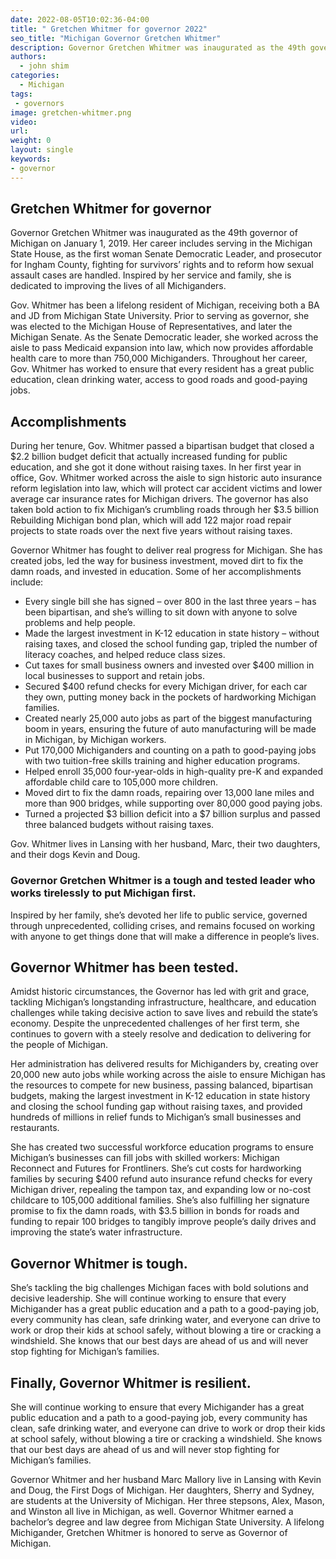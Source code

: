 ```yaml
---
date: 2022-08-05T10:02:36-04:00
title: " Gretchen Whitmer for governor 2022"
seo_title: "Michigan Governor Gretchen Whitmer"
description: Governor Gretchen Whitmer was inaugurated as the 49th governor of Michigan on January 1, 2019. 
authors:
  - john shim
categories:
  - Michigan
tags:
 - governors
image: gretchen-whitmer.png
video:
url: 
weight: 0
layout: single
keywords:
- governor 
---
```


## Gretchen Whitmer for governor 
Governor Gretchen Whitmer was inaugurated as the 49th governor of Michigan on January 1, 2019. Her career includes serving in the Michigan State House, as the first woman Senate Democratic Leader, and prosecutor for Ingham County, fighting for survivors’ rights and to reform how sexual assault cases are handled. Inspired by her service and family, she is dedicated to improving the lives of all Michiganders.

Gov. Whitmer has been a lifelong resident of Michigan, receiving both a BA and JD from Michigan State University. Prior to serving as governor, she was elected to the Michigan House of Representatives, and later the Michigan Senate. As the Senate Democratic leader, she worked across the aisle to pass Medicaid expansion into law, which now provides affordable health care to more than 750,000 Michiganders. Throughout her career, Gov. Whitmer has worked to ensure that every resident has a great public education, clean drinking water, access to good roads and good-paying jobs.
## Accomplishments
During her tenure, Gov. Whitmer passed a bipartisan budget that closed a $2.2 billion budget deficit that actually increased funding for public education, and she got it done without raising taxes. In her first year in office, Gov. Whitmer worked across the aisle to sign historic auto insurance reform legislation into law, which will protect car accident victims and lower average car insurance rates for Michigan drivers. The governor has also taken bold action to fix Michigan’s crumbling roads through her $3.5 billion Rebuilding Michigan bond plan, which will add 122 major road repair projects to state roads over the next five years without raising taxes.

Governor Whitmer has fought to deliver real progress for Michigan. She has created jobs, led the way for business investment, moved dirt to fix the damn roads, and invested in education. Some of her accomplishments include:

- Every single bill she has signed – over 800 in the last three years – has been bipartisan, and she’s willing to sit down with anyone to solve problems and help people.
- Made the largest investment in K-12 education in state history – without raising taxes, and closed the school funding gap, tripled the number of literacy coaches, and helped reduce class sizes.
- Cut taxes for small business owners and invested over $400 million in local businesses to support and retain jobs.
- Secured $400 refund checks for every Michigan driver, for each car they own, putting money back in the pockets of hardworking Michigan families.
- Created nearly 25,000 auto jobs as part of the biggest manufacturing boom in years, ensuring the future of auto manufacturing will be made in Michigan, by Michigan workers.
- Put 170,000 Michiganders and counting on a path to good-paying jobs with two tuition-free skills training and higher education programs.
- Helped enroll 35,000 four-year-olds in high-quality pre-K and expanded affordable child care to 105,000 more children.
- Moved dirt to fix the damn roads, repairing over 13,000 lane miles and more than 900 bridges, while supporting over 80,000 good paying jobs.
- Turned a projected $3 billion deficit into a $7 billion surplus and passed three balanced budgets without raising taxes.

Gov. Whitmer lives in Lansing with her husband, Marc, their two daughters, and their dogs Kevin and Doug.

### Governor Gretchen Whitmer is a tough and tested leader who works tirelessly to put Michigan first.

Inspired by her family, she’s devoted her life to public service, governed through unprecedented, colliding crises, and remains focused on working with anyone to get things done that will make a difference in people’s lives.

## Governor Whitmer has been tested.
Amidst historic circumstances, the Governor has led with grit and grace, tackling Michigan’s longstanding infrastructure, healthcare, and education challenges while taking decisive action to save lives and rebuild the state’s economy. Despite the unprecedented challenges of her first term, she continues to govern with a steely resolve and dedication to delivering for the people of Michigan.

Her administration has delivered results for Michiganders by, creating over 20,000 new auto jobs while working across the aisle to ensure Michigan has the resources to compete for new business, passing balanced, bipartisan budgets, making the largest investment in K-12 education in state history and closing the school funding gap without raising taxes, and provided hundreds of millions in relief funds to Michigan’s small businesses and restaurants.

She has created two successful workforce education programs to ensure Michigan’s businesses can fill jobs with skilled workers: Michigan Reconnect and Futures for Frontliners. She’s cut costs for hardworking families by securing $400 refund auto insurance refund checks for every Michigan driver, repealing the tampon tax, and expanding low or no-cost childcare to 105,000 additional families. She’s also fulfilling her signature promise to fix the damn roads, with $3.5 billion in bonds for roads and funding to repair 100 bridges to tangibly improve people’s daily drives and improving the state’s water infrastructure.

## Governor Whitmer is tough.
She’s tackling the big challenges Michigan faces with bold solutions and decisive leadership. She will continue working to ensure that every Michigander has a great public education and a path to a good-paying job, every community has clean, safe drinking water, and everyone can drive to work or drop their kids at school safely, without blowing a tire or cracking a windshield. She knows that our best days are ahead of us and will never stop fighting for Michigan’s families.

## Finally, Governor Whitmer is resilient. 
She will continue working to ensure that every Michigander has a great public education and a path to a good-paying job, every community has clean, safe drinking water, and everyone can drive to work or drop their kids at school safely, without blowing a tire or cracking a windshield. She knows that our best days are ahead of us and will never stop fighting for Michigan’s families.

Governor Whitmer and her husband Marc Mallory live in Lansing with Kevin and Doug, the First Dogs of Michigan. Her daughters, Sherry and Sydney, are students at the University of Michigan. Her three stepsons, Alex, Mason, and Winston all live in Michigan, as well. Governor Whitmer earned a bachelor’s degree and law degree from Michigan State University. A lifelong Michigander, Gretchen Whitmer is honored to serve as Governor of Michigan.
